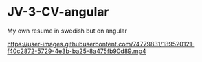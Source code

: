 # JV-3-CV-angular
My own resume in swedish but on angular

https://user-images.githubusercontent.com/74779831/189520121-f40c2872-5729-4e3b-ba25-8a475fb90d89.mp4

